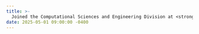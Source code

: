 ```yaml
---
title: >-
  Joined the Computational Sciences and Engineering Division at <strong>Oak Ridge National Laboratory</strong> for a long-term research internship!
date: 2025-05-01 09:00:00 -0400
---
```

